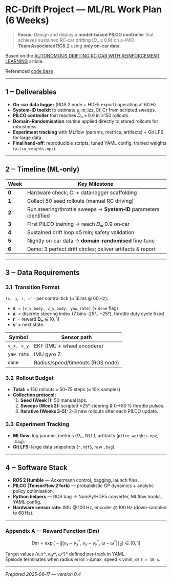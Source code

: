 # RC‑Drift Project — **ML/RL Work Plan** (6 Weeks)

> **Focus:** Design and deploy a **model‑based PILCO controller** that achieves sustained RC‑car drifting (𝐷ₘ ≥ 0.9) on a 4WD **Team Associated RC8.2** using **only on‑car data**.

Based on the [AUTONOMOUS DRIFTING RC CAR WITH REINFORCEMENT LEARNING](https://i.cs.hku.hk/fyp/2017/fyp17014/docs/Final_report.pdf) article.

Referenced [code base](https://github.com/kanakkabara/Autonomous-Drifting)

---

## 1 ‒ Deliverables

- **On‑car data logger** (ROS 2 node + HDF5 export) operating at 60 Hz.
- **System‑ID toolkit** to estimate μ, m, Izz, Cf, Cr from scripted sweeps.
- **PILCO controller** that reaches 𝐷ₘ ≥ 0.9 in ≤150 rollouts.
- **Domain‑Randomisation** routine applied directly to stored rollouts for robustness.
- **Experiment tracking** with MLflow (params, metrics, artifacts) + Git LFS for large data.
- **Final hand‑off**: reproducible scripts, tuned YAML config, trained weights (`pilco_weights.npz`).

---

## 2 ‒ Timeline (ML‑only)

| Week               | Key Milestone                                                      |
| ------------------ | ------------------------------------------------------------------ |
| **0**              | Hardware check; CI + data‑logger scaffolding                       |
| **1**              | Collect 50 seed rollouts (manual RC driving)                       |
| **2**              | Run steering/throttle sweeps → **System‑ID** parameters identified |
| **3**              | First PILCO training → reach 𝐷ₘ 0.9 on‑car                        |
| **4**              | Sustained drift loop ≥5 min; safety validation                     |
| **5**              | Nightly on‑car data → **domain‑randomised** fine‑tune              |
| **6**              | Demo: 3 perfect drift circles; deliver artifacts & report          |

---

## 3 ‒ Data Requirements

### 3.1  Transition Format

`(s, a, r, s′)` per control tick (≈ 16 ms @ 60 Hz):

- **s**  = `[v_x_body, v_y_body, yaw_rate]` (+ `done` flag)
- **a**  = discrete steering index (7 bins ‑25°…+25°), throttle duty cycle fixed
- **r**  = reward **Dₘ** ∈ [0, 1]
- **s′** = next state.

| Symbol     | Sensor path                      |
| ---------- | -------------------------------- |
| `v_x, v_y` | EKF (IMU + wheel encoders)       |
| `yaw_rate` | IMU gyro Z                       |
| `done`     | Radius/speed/timeouts (ROS node) |

### 3.2  Rollout Budget

- **Total:** ≈ 150 rollouts × 50–75 steps (≈ 10 k samples).
- **Collection protocol:**
  1. **Seed (Week 1):** 50 manual laps.
  2. **Sweeps (Week 2):** scripted ±25° steering & 0→80 % throttle pulses.
  3. **Iterative (Weeks 3‑5):** 2–3 new rollouts after each PILCO update.

### 3.3  Experiment Tracking

- **MLflow:** log params, metrics (𝐷ₘ, NLL), artifacts (`pilco_weights.npz`, `.bag`).
- **Git LFS:** large data snapshots (`*.hdf5`, raw `.bag`).

---

## 4 ‒ Software Stack

- **ROS 2 Humble** — Ackermann control, bagging, launch files.
- **PILCO (TensorFlow 2 fork)** — probabilistic GP dynamics + analytic policy optimisation.
- **Python helpers** — ROS bag → NumPy/HDF5 converter, MLflow hooks, YAML config.
- **Hardware sensor rate:**  IMU @ 100 Hz, encoder @ 100 Hz (down‑sampled to 60 Hz).

---

### Appendix A — Reward Function (Dm)

```math
Dm = \exp\bigl(-\lVert [v_x-v_x^*,\ v_y-v_y^*,\ \omega-\omega^*] \rVert_2\bigr) \in [0,1]
```

Target values *(v\_x^*, v\_y^*, ω^*)\* defined per‑track in YAML.\
Episode terminates when radius error > Δmax, speed < vmin, or `t > 10 s`.

---

*Prepared 2025‑06‑17 — version 0.4*

